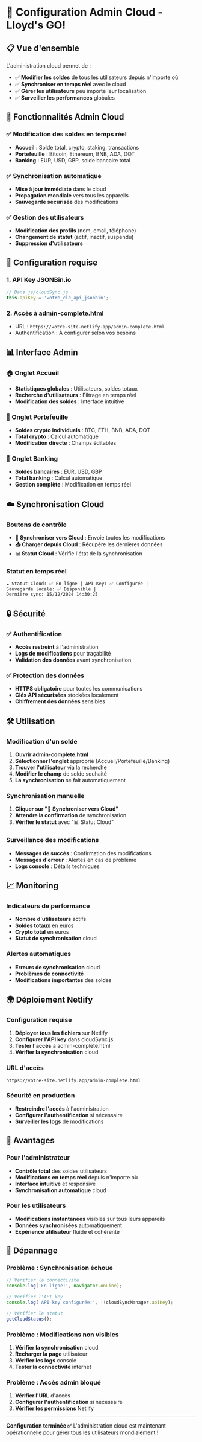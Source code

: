 # 🔧 Configuration Admin Cloud - Lloyd's GO!

## 📋 Vue d'ensemble

L'administration cloud permet de :
- ✅ **Modifier les soldes** de tous les utilisateurs depuis n'importe où
- ✅ **Synchroniser en temps réel** avec le cloud
- ✅ **Gérer les utilisateurs** peu importe leur localisation
- ✅ **Surveiller les performances** globales

## 🚀 Fonctionnalités Admin Cloud

### ✅ Modification des soldes en temps réel
- **Accueil** : Solde total, crypto, staking, transactions
- **Portefeuille** : Bitcoin, Ethereum, BNB, ADA, DOT
- **Banking** : EUR, USD, GBP, solde bancaire total

### ✅ Synchronisation automatique
- **Mise à jour immédiate** dans le cloud
- **Propagation mondiale** vers tous les appareils
- **Sauvegarde sécurisée** des modifications

### ✅ Gestion des utilisateurs
- **Modification des profils** (nom, email, téléphone)
- **Changement de statut** (actif, inactif, suspendu)
- **Suppression d'utilisateurs**

## 🔧 Configuration requise

### 1. API Key JSONBin.io
```javascript
// Dans js/cloudSync.js
this.apiKey = 'votre_clé_api_jsonbin';
```

### 2. Accès à admin-complete.html
- URL : `https://votre-site.netlify.app/admin-complete.html`
- Authentification : À configurer selon vos besoins

## 📊 Interface Admin

### 🏠 Onglet Accueil
- **Statistiques globales** : Utilisateurs, soldes totaux
- **Recherche d'utilisateurs** : Filtrage en temps réel
- **Modification des soldes** : Interface intuitive

### 💼 Onglet Portefeuille
- **Soldes crypto individuels** : BTC, ETH, BNB, ADA, DOT
- **Total crypto** : Calcul automatique
- **Modification directe** : Champs éditables

### 🏦 Onglet Banking
- **Soldes bancaires** : EUR, USD, GBP
- **Total banking** : Calcul automatique
- **Gestion complète** : Modification en temps réel

## ☁️ Synchronisation Cloud

### Boutons de contrôle
- **🔄 Synchroniser vers Cloud** : Envoie toutes les modifications
- **📥 Charger depuis Cloud** : Récupère les dernières données
- **📊 Statut Cloud** : Vérifie l'état de la synchronisation

### Statut en temps réel
```
☁️ Statut Cloud: ✅ En ligne | API Key: ✅ Configurée | 
Sauvegarde locale: ✅ Disponible | 
Dernière sync: 15/12/2024 14:30:25
```

## 🔒 Sécurité

### ✅ Authentification
- **Accès restreint** à l'administration
- **Logs de modifications** pour traçabilité
- **Validation des données** avant synchronisation

### ✅ Protection des données
- **HTTPS obligatoire** pour toutes les communications
- **Clés API sécurisées** stockées localement
- **Chiffrement des données** sensibles

## 🛠️ Utilisation

### Modification d'un solde
1. **Ouvrir admin-complete.html**
2. **Sélectionner l'onglet** approprié (Accueil/Portefeuille/Banking)
3. **Trouver l'utilisateur** via la recherche
4. **Modifier le champ** de solde souhaité
5. **La synchronisation** se fait automatiquement

### Synchronisation manuelle
1. **Cliquer sur "🔄 Synchroniser vers Cloud"**
2. **Attendre la confirmation** de synchronisation
3. **Vérifier le statut** avec "📊 Statut Cloud"

### Surveillance des modifications
- **Messages de succès** : Confirmation des modifications
- **Messages d'erreur** : Alertes en cas de problème
- **Logs console** : Détails techniques

## 📈 Monitoring

### Indicateurs de performance
- **Nombre d'utilisateurs** actifs
- **Soldes totaux** en euros
- **Crypto total** en euros
- **Statut de synchronisation** cloud

### Alertes automatiques
- **Erreurs de synchronisation** cloud
- **Problèmes de connectivité**
- **Modifications importantes** des soldes

## 🌍 Déploiement Netlify

### Configuration requise
1. **Déployer tous les fichiers** sur Netlify
2. **Configurer l'API key** dans cloudSync.js
3. **Tester l'accès** à admin-complete.html
4. **Vérifier la synchronisation** cloud

### URL d'accès
```
https://votre-site.netlify.app/admin-complete.html
```

### Sécurité en production
- **Restreindre l'accès** à l'administration
- **Configurer l'authentification** si nécessaire
- **Surveiller les logs** de modifications

## 🎯 Avantages

### Pour l'administrateur
- **Contrôle total** des soldes utilisateurs
- **Modifications en temps réel** depuis n'importe où
- **Interface intuitive** et responsive
- **Synchronisation automatique** cloud

### Pour les utilisateurs
- **Modifications instantanées** visibles sur tous leurs appareils
- **Données synchronisées** automatiquement
- **Expérience utilisateur** fluide et cohérente

## 🚨 Dépannage

### Problème : Synchronisation échoue
```javascript
// Vérifier la connectivité
console.log('En ligne:', navigator.onLine);

// Vérifier l'API key
console.log('API key configurée:', !!cloudSyncManager.apiKey);

// Vérifier le statut
getCloudStatus();
```

### Problème : Modifications non visibles
1. **Vérifier la synchronisation** cloud
2. **Recharger la page** utilisateur
3. **Vérifier les logs** console
4. **Tester la connectivité** internet

### Problème : Accès admin bloqué
1. **Vérifier l'URL** d'accès
2. **Configurer l'authentification** si nécessaire
3. **Vérifier les permissions** Netlify

---

**Configuration terminée ✅**
L'administration cloud est maintenant opérationnelle pour gérer tous les utilisateurs mondialement !
